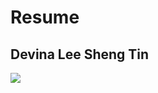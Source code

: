 # Resume
## Devina Lee Sheng Tin
<img src="/assets/img/headshot.jpg"
     style="float: left; margin-right: 10px;" />